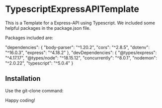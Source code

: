 # TypescriptExpressAPITemplate

This is a Template for a Express-API using Typescript.
We included some helpful packages in the package.json file.

Packages included are:

"dependencies": {
"body-parser": "^1.20.2",
"cors": "^2.8.5",
"dotenv": "^16.0.3",
"express": "^4.18.2"
},
"devDependencies": {
"@types/express": "^4.17.17",
"@types/node": "^18.15.12",
"concurrently": "^8.0.1",
"nodemon": "^2.0.22",
"typescript": "^5.0.4"
}

## Installation

Use the git-clone command:

Happy coding!
